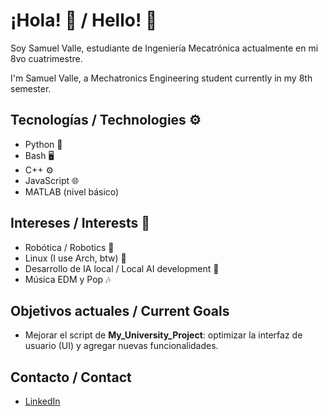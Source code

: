 # ¡Hola! 👋 / Hello! 👋
Soy Samuel Valle, estudiante de Ingeniería Mecatrónica actualmente en mi 8vo cuatrimestre.

I'm Samuel Valle, a Mechatronics Engineering student currently in my 8th semester.

## Tecnologías / Technologies ⚙️
- Python 🐍
- Bash 🖥️
- C++ ⚙️
- JavaScript 🌐
- MATLAB (nivel básico)

## Intereses / Interests 🎯
- Robótica / Robotics 🤖
- Linux (I use Arch, btw) 🐧
- Desarrollo de IA local / Local AI development 🧠
- Música EDM y Pop 🎶

## Objetivos actuales / Current Goals
- Mejorar el script de **My_University_Project**: optimizar la interfaz de usuario (UI) y agregar nuevas funcionalidades.

## Contacto / Contact
- [LinkedIn](www.linkedin.com/in/samuel-valle-hernandez-63747530b)
